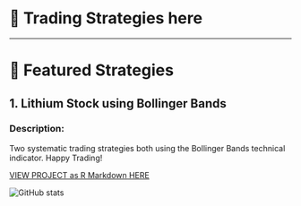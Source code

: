 # 👋 Trading Strategies here
---

# 📂 Featured Strategies 

## 1. Lithium Stock using Bollinger Bands
### **Description:**  
Two systematic trading strategies both using the Bollinger Bands technical indicator.
Happy Trading! 
  


[VIEW PROJECT as R Markdown HERE](https://afrohner.github.io/MSQE_25/MSQE_CAPSTONE_ES2.html)



<!-- Optionally include GitHub Stats Badge or visitor counter -->
![GitHub stats](https://github-readme-stats.vercel.app/api?username=yourusername&show_icons=true&hide=prs)


